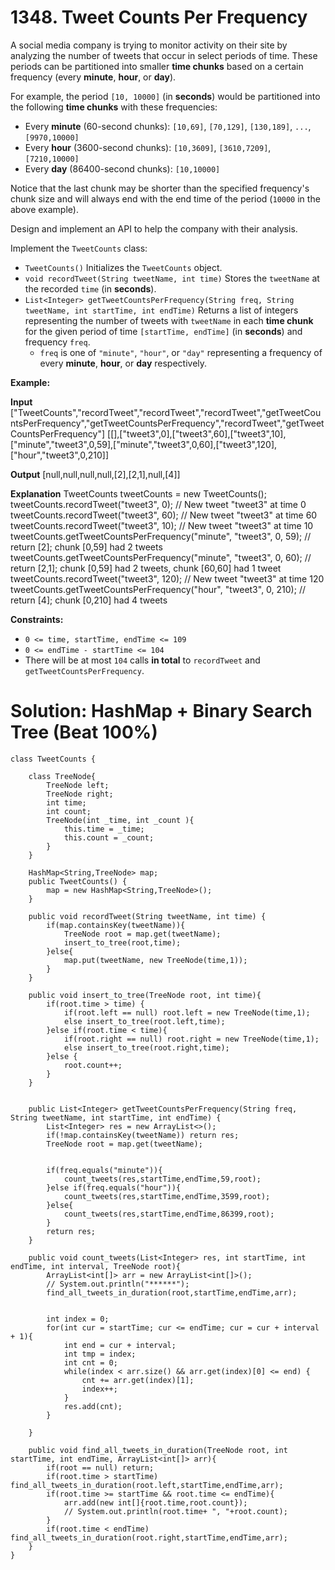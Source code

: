 # 1348. Tweet Counts Per Frequency
A social media company is trying to monitor activity on their site by analyzing the number of tweets that occur in select periods of time. These periods can be partitioned into smaller  **time chunks**  based on a certain frequency (every  **minute**,  **hour**, or  **day**).

For example, the period  `[10, 10000]`  (in  **seconds**) would be partitioned into the following  **time chunks**  with these frequencies:

-   Every  **minute**  (60-second chunks):  `[10,69]`,  `[70,129]`,  `[130,189]`,  `...`,  `[9970,10000]`
-   Every  **hour**  (3600-second chunks):  `[10,3609]`,  `[3610,7209]`,  `[7210,10000]`
-   Every  **day**  (86400-second chunks):  `[10,10000]`

Notice that the last chunk may be shorter than the specified frequency's chunk size and will always end with the end time of the period (`10000`  in the above example).

Design and implement an API to help the company with their analysis.

Implement the  `TweetCounts`  class:

-   `TweetCounts()`  Initializes the  `TweetCounts`  object.
-   `void recordTweet(String tweetName, int time)`  Stores the  `tweetName`  at the recorded  `time`  (in  **seconds**).
-   `List<Integer> getTweetCountsPerFrequency(String freq, String tweetName, int startTime, int endTime)`  Returns a list of integers representing the number of tweets with  `tweetName`  in each  **time chunk**  for the given period of time  `[startTime, endTime]`  (in  **seconds**) and frequency  `freq`.
    -   `freq`  is one of  `"minute"`,  `"hour"`, or  `"day"`  representing a frequency of every  **minute**,  **hour**, or  **day**  respectively.

**Example:**

**Input**
["TweetCounts","recordTweet","recordTweet","recordTweet","getTweetCountsPerFrequency","getTweetCountsPerFrequency","recordTweet","getTweetCountsPerFrequency"]
[[],["tweet3",0],["tweet3",60],["tweet3",10],["minute","tweet3",0,59],["minute","tweet3",0,60],["tweet3",120],["hour","tweet3",0,210]]

**Output**
[null,null,null,null,[2],[2,1],null,[4]]

**Explanation**
TweetCounts tweetCounts = new TweetCounts();
tweetCounts.recordTweet("tweet3", 0);                              // New tweet "tweet3" at time 0
tweetCounts.recordTweet("tweet3", 60);                             // New tweet "tweet3" at time 60
tweetCounts.recordTweet("tweet3", 10);                             // New tweet "tweet3" at time 10
tweetCounts.getTweetCountsPerFrequency("minute", "tweet3", 0, 59); // return [2]; chunk [0,59] had 2 tweets
tweetCounts.getTweetCountsPerFrequency("minute", "tweet3", 0, 60); // return [2,1]; chunk [0,59] had 2 tweets, chunk [60,60] had 1 tweet
tweetCounts.recordTweet("tweet3", 120);                            // New tweet "tweet3" at time 120
tweetCounts.getTweetCountsPerFrequency("hour", "tweet3", 0, 210);  // return [4]; chunk [0,210] had 4 tweets

**Constraints:**

-   `0 <= time, startTime, endTime <= 109`
-   `0 <= endTime - startTime <= 104`
-   There will be at most  `104`  calls  **in total**  to  `recordTweet`  and  `getTweetCountsPerFrequency`.


# Solution: HashMap + Binary Search Tree (Beat 100%)
```
class TweetCounts {

    class TreeNode{
        TreeNode left;
        TreeNode right;
        int time;
        int count;
        TreeNode(int _time, int _count ){
            this.time = _time;
            this.count = _count;
        }
    }
    
    HashMap<String,TreeNode> map;
    public TweetCounts() {
        map = new HashMap<String,TreeNode>();
    }
    
    public void recordTweet(String tweetName, int time) {
        if(map.containsKey(tweetName)){
            TreeNode root = map.get(tweetName);
            insert_to_tree(root,time);
        }else{
            map.put(tweetName, new TreeNode(time,1));
        }
    }
    
    public void insert_to_tree(TreeNode root, int time){
        if(root.time > time) {
            if(root.left == null) root.left = new TreeNode(time,1);
            else insert_to_tree(root.left,time);
        }else if(root.time < time){
            if(root.right == null) root.right = new TreeNode(time,1);
            else insert_to_tree(root.right,time);
        }else {
            root.count++;
        }
    }
    
    
    public List<Integer> getTweetCountsPerFrequency(String freq, String tweetName, int startTime, int endTime) {
        List<Integer> res = new ArrayList<>();
        if(!map.containsKey(tweetName)) return res;
        TreeNode root = map.get(tweetName);
        
        
        if(freq.equals("minute")){
            count_tweets(res,startTime,endTime,59,root);
        }else if(freq.equals("hour")){
            count_tweets(res,startTime,endTime,3599,root);
        }else{
            count_tweets(res,startTime,endTime,86399,root);
        }
        return res;
    }
    
    public void count_tweets(List<Integer> res, int startTime, int endTime, int interval, TreeNode root){
        ArrayList<int[]> arr = new ArrayList<int[]>();
        // System.out.println("******");
        find_all_tweets_in_duration(root,startTime,endTime,arr);
        
        
        int index = 0;
        for(int cur = startTime; cur <= endTime; cur = cur + interval + 1){
            int end = cur + interval;
            int tmp = index;
            int cnt = 0;
            while(index < arr.size() && arr.get(index)[0] <= end) {
                cnt += arr.get(index)[1];
                index++;
            }
            res.add(cnt);
        }
        
    }
    
    public void find_all_tweets_in_duration(TreeNode root, int startTime, int endTime, ArrayList<int[]> arr){
        if(root == null) return;
        if(root.time > startTime) find_all_tweets_in_duration(root.left,startTime,endTime,arr);
        if(root.time >= startTime && root.time <= endTime){
            arr.add(new int[]{root.time,root.count});
            // System.out.println(root.time+ ", "+root.count);
        }
        if(root.time < endTime) find_all_tweets_in_duration(root.right,startTime,endTime,arr);
    }
}
```